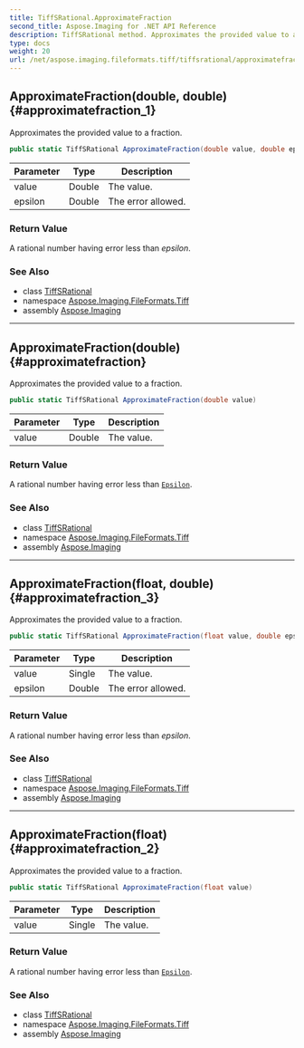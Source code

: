 ```yaml
---
title: TiffSRational.ApproximateFraction
second_title: Aspose.Imaging for .NET API Reference
description: TiffSRational method. Approximates the provided value to a fraction
type: docs
weight: 20
url: /net/aspose.imaging.fileformats.tiff/tiffsrational/approximatefraction/
---
```

## ApproximateFraction(double, double) {#approximatefraction_1}

Approximates the provided value to a fraction.

```csharp
public static TiffSRational ApproximateFraction(double value, double epsilon)
```

| Parameter | Type | Description |
| --- | --- | --- |
| value | Double | The value. |
| epsilon | Double | The error allowed. |

### Return Value

A rational number having error less than *epsilon*.

### See Also

* class [TiffSRational](../)
* namespace [Aspose.Imaging.FileFormats.Tiff](../../tiffsrational/)
* assembly [Aspose.Imaging](../../../)

---

## ApproximateFraction(double) {#approximatefraction}

Approximates the provided value to a fraction.

```csharp
public static TiffSRational ApproximateFraction(double value)
```

| Parameter | Type | Description |
| --- | --- | --- |
| value | Double | The value. |

### Return Value

A rational number having error less than [`Epsilon`](../epsilon/).

### See Also

* class [TiffSRational](../)
* namespace [Aspose.Imaging.FileFormats.Tiff](../../tiffsrational/)
* assembly [Aspose.Imaging](../../../)

---

## ApproximateFraction(float, double) {#approximatefraction_3}

Approximates the provided value to a fraction.

```csharp
public static TiffSRational ApproximateFraction(float value, double epsilon)
```

| Parameter | Type | Description |
| --- | --- | --- |
| value | Single | The value. |
| epsilon | Double | The error allowed. |

### Return Value

A rational number having error less than *epsilon*.

### See Also

* class [TiffSRational](../)
* namespace [Aspose.Imaging.FileFormats.Tiff](../../tiffsrational/)
* assembly [Aspose.Imaging](../../../)

---

## ApproximateFraction(float) {#approximatefraction_2}

Approximates the provided value to a fraction.

```csharp
public static TiffSRational ApproximateFraction(float value)
```

| Parameter | Type | Description |
| --- | --- | --- |
| value | Single | The value. |

### Return Value

A rational number having error less than [`Epsilon`](../epsilon/).

### See Also

* class [TiffSRational](../)
* namespace [Aspose.Imaging.FileFormats.Tiff](../../tiffsrational/)
* assembly [Aspose.Imaging](../../../)


